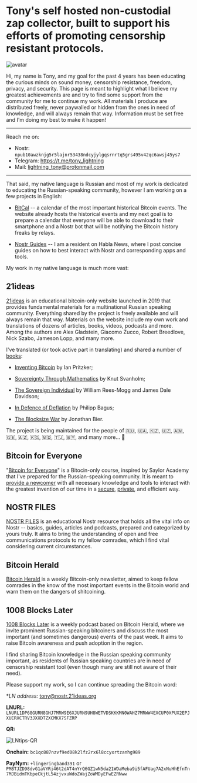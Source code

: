 

# Tony's self hosted non-custodial zap collector, built to support his efforts of promoting censorship resistant protocols.

![avatar](https://nostr.build/p/nb6717.png)

Hi, my name is Tony, and my goal for the past 4 years has been educating the curious minds on sound money, censorship resistance, freedom, privacy, and security. This page is meant to highlight what I believe my greatest achievements are and try to find some support from the community for me to continue my work. All materials I produce are distributed freely, never paywalled or hidden from the ones in need of knowledge, and will always remain that way. Information must be set free and I'm doing my best to make it happen!

***

Reach me on:

* Nostr: `npub10awzknjg5r5lajnr53438ndcyjylgqsrnrtq5grs495v42qc6awsj45ys7`
* Telegram: https://t.me/tony_lightning
* Mail: lightning_tony@protonmail.com

***

That said, my native language is Russian and most of my work is dedicated to educating the Russian-speaking community, however I am working on a few projects in English:

-   [BitCal](https://bitcal.21ideas.org/about/) -- a calendar of the most important historical Bitcoin events. The website already hosts the historical events and my next goal is to prepare a calendar that everyone will be able to download to their smartphone and a Nostr bot that will be notifying the Bitcoin history freaks by relays.

-   [Nostr Guides](https://habla.news/p/npub10awzknjg5r5lajnr53438ndcyjylgqsrnrtq5grs495v42qc6awsj45ys7) -- I am a resident on Habla News, where I post concise guides on how to best interact with Nostr and corresponding apps and tools.

My work in my native language is much more vast:

21ideas
-------

[21ideas](https://www.21ideas.org/) is an educational bitcoin-only website launched in 2019 that provides fundamental materials for a multinational Russian speaking community. Everything shared by the project is freely available and will always remain that way. Materials on the website include my own work and translations of dozens of articles, books, videos, podcasts and more. Among the authors are Alex Gladstein, Giacomo Zucco, Robert Breedlove, Nick Szabo, Jameson Lopp, and many more. 

I've translated (or took active part in translating) and shared a number of [books](https://www.21ideas.org/tag/book/): 

-   [Inventing Bitcoin](https://www.21ideas.org/book-inventing-bitcoin/) by Ian Pritzker;

-   [Sovereignty Through Mathematics](https://www.21ideas.org/book-stm/) by Knut Svanholm;

-   [The Sovereign Individual](https://www.21ideas.org/books-sovereign-individual/https://www.21ideas.org/books-sovereign-individual/) by William Rees-Mogg and James Dale Davidson;

-   [In Defence of Deflation](https://www.keepandshare.com/doc30/110348/in-defense-of-deflation-1-pdf-1-1-meg?tr=77) by Philipp Bagus;

-   [The Blocksize War](https://www.21ideas.org/book-the-blocksize-war/) by Jonathan Bier.

The project is being maintained for the people of 🇷🇺, 🇺🇦, 🇰🇿, 🇺🇿, 🇦🇲, 🇬🇪, 🇦🇿, 🇰🇬, 🇲🇩, 🇹🇯, 🇧🇾, and many more... 🧡

Bitcoin for Everyone
--------------------

"[Bitcoin for Everyone](https://www.21ideas.org/basics-bitcoin-course/)" is a Bitocin-only course, inspired by Saylor Academy that I've prepared for the Russian-speaking community. It is meant to [provide a newcomer](https://www.21ideas.org/tag/basics/) with all necessary knowledge and tools to interact with the greatest invention of our time in a [secure](https://www.21ideas.org/tag/security/), [private](https://www.21ideas.org/tag/privacy/), and efficient way. 

NOSTR FILES
-----------

[NOSTR FILES](https://nostr.21ideas.org/) is an educational Nostr resource that holds all the vital info on Nostr -- basics, guides, articles and podcasts, prepared and categorized by yours truly. It aims to bring the understanding of open and free communications protocols to my fellow comrades, which I find vital considering current circumstances.

Bitcoin Herald 
---------------

[Bitcoin Herald](https://www.21ideas.org/tag/bitcoin-herald/) is a weekly Bitcoin-only newsletter, aimed to keep fellow comrades in the know of the most important events in the Bitcoin world and warn them on the dangers of shitcoining.

1008 Blocks Later
-----------------

[1008 Blocks Later](https://www.21ideas.org/1008-blocks-later/) is a weekly podcast based on Bitcoin Herald, where we invite prominent Russian-speaking bitcoiners and discuss the most important (and sometimes dangerous) events of the past week. It aims to raise Bitcoin awareness and push adoption in the region.

I find sharing Bitcoin knowledge in the Russian speaking community important, as residents of Russian speaking countries are in need of censorship resistant tool (even though many are still not aware of their need).

Please support my work, so I can continue spreading the Bitcoin word:

**LN address:* tony@nostr.21ideas.org

**LNURL:** `LNURL1DP68GURN8GHJ7MRW9E6XJURN9UH8WETVDSKKKMN0WAHZ7MRWW4EXCUP0XPUX2EPJXUERXCTRV3JXXDTZXCMKX7SFZRP`

**QR:**

![LNtips-QR](https://nostr.build/p/nb6718.png)

**Onchain:** `bc1qc887nzvf9ed08k2lfz2rx6l8ccyxrtzanhg989`

**PayNym:** `+lingeringband391` or `PM8TJZD98dvG1aVYRj46t2dAT4nYrQ6GZ1wN5da21WDaMeba9i5fAFUag7A2xNuHhEfnTn7MJBidmTKbpeCkjtL54zjvxuWdoZWajZoWMDyEFwEZRNww`


